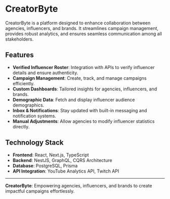 # CreatorByte

CreatorByte is a platform designed to enhance collaboration between agencies, influencers, and brands. It streamlines campaign management, provides robust analytics, and ensures seamless communication among all stakeholders.

## Features

- **Verified Influencer Roster**: Integration with APIs to verify influencer details and ensure authenticity.
- **Campaign Management**: Create, track, and manage campaigns efficiently.
- **Custom Dashboards**: Tailored insights for agencies, influencers, and brands.
- **Demographic Data**: Fetch and display influencer audience demographics.
- **Inbox & Notifications**: Stay updated with built-in messaging and notification systems.
- **Manual Adjustments**: Allow agencies to modify influencer statistics directly.

## Technology Stack

- **Frontend**: React, Next.js, TypeScript
- **Backend**: NestJS, GraphQL, CQRS Architecture
- **Database**: PostgreSQL, Prisma
- **API Integration**: YouTube Analytics API, Twitch API

---

**CreatorByte**: Empowering agencies, influencers, and brands to create impactful campaigns effortlessly.
